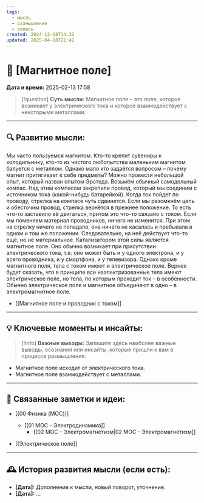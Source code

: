 ```yaml
---
tags:
  - мысль
  - размышление
  - запись
created: 2024-12-18T14:32
updated: 2025-04-18T21:42
---
```


# 💭  [Магнитное поле]

**Дата и время:** 2025-02-13 17:58

> [!question] **Суть мысли:**
> Магнитное поле – это поле, которое возникает у электрического тока и которое взаимодействует с некоторыми металлами.

---

## 🔍 Развитие мысли:

Мы часто пользуемся магнитом. Кто-то крепит сувениры к холодильнику, кто-то из чистого любопытства маленьким магнитом балуется с металлом. Однако мало кто задаётся вопросом – почему магнит притягивает к себе предметы?
Можно провести небольшой опыт, который назван опытом Эрстеда. Возьмём обычный самодельный компас. Над этим компасом закрепили провод, который мы соединим с источником тока (какой-нибудь батарейкой). Когда ток пойдет по проводу, стрелка на компасе чуть сдвинется. Если мы разомкнём цепь и обесточим провод, стрелка вернётся в прежнее положение. То есть что-то заставило её двигаться, притом это что-то связано с током. Если мы поменяем материал проводников, ничего не изменится. При этом на стрелку ничего не попадало, она ничего не касалась и пребывала в одном и том же положении. Следовательно, на неё действует что-то ещё, но не материальное. Катализатором этой силы является магнитное поле. Оно обычно возникает при присутствии электрического тока, т.е. оно может быть и у одного электрона, и у всего проводника, и у смартфона, и у телевизора. Однако кроме магнитного поля, тела с током имеют и электрическое поле. Вернее будет сказать, что в принципе все наэлектризованные тела имеют электрическое поле, но тела, по которым проходит ток – в особенности. Обычно электрическое поле и магнитное объединяют в одно – в электромагнитное поле.

- [[Магнитное поле и проводник с током]]

---

## 💡 Ключевые моменты и инсайты:

> [!info] **Важные выводы:**
> Запишите здесь наиболее важные выводы, осознания или инсайты, которые пришли к вам в процессе размышления.

- Магнитное поле исходит от электрического тока.
- Магнитное поле взаимодействует с металлами.

---

## 🔄 Связанные заметки и идеи:

- [[00 Физика (MOC)]]
	- [[01 MOC - Электродинамика]]
		- [[02 МОС - Электромагнетизм|02 МОС - Электромагнетизм]]

- [[Электрическое поле]]

---

## 🕰️ История развития мысли (если есть):

* **[Дата]:**  Дополнение к мысли, новый поворот, уточнение.
* **[Дата]:**  ...